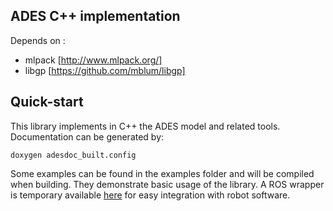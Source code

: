 ADES C++ implementation
----

Depends on :
 - mlpack [http://www.mlpack.org/]
 - libgp [https://github.com/mblum/libgp]

## Quick-start

This library implements in C++ the ADES model and related tools. Documentation can be generated by:

```
doxygen adesdoc_built.config
```

Some examples can be found in the examples folder and will be compiled when building. They demonstrate basic usage of the library. A ROS wrapper is temporary available [here](https://github.com/r1d1/iis_libades_ros) for easy integration with robot software.
